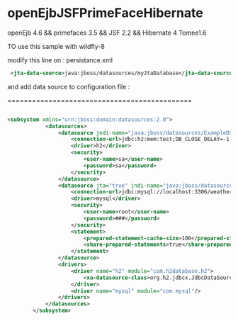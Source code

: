 openEjbJSFPrimeFaceHibernate
============================

openEjb 4.6  &amp;&amp; primefaces 3.5 &amp;&amp; JSF 2.2  &amp;&amp; Hibernate 4 Tomee1.6


TO use this sample with wildfly-8



modify this line on : persistance.xml

```xml
 <jta-data-source>java:jboss/datasources/myJtaDatabase</jta-data-source>
```

and add data source to configuration file :

=============================================
```xml

<subsystem xmlns="urn:jboss:domain:datasources:2.0">
            <datasources>
                <datasource jndi-name="java:jboss/datasources/ExampleDS" pool-name="ExampleDS" enabled="true" use-java-context="true">
                    <connection-url>jdbc:h2:mem:test;DB_CLOSE_DELAY=-1;DB_CLOSE_ON_EXIT=FALSE</connection-url>
                    <driver>h2</driver>
                    <security>
                        <user-name>sa</user-name>
                        <password>sa</password>
                    </security>
                </datasource>
                <datasource jta="true" jndi-name="java:jboss/datasources/myJtaDatabase" pool-name="myJtaDatabase_pool" enabled="true" use-java-context="true" use-ccm="true">
                    <connection-url>jdbc:mysql://localhost:3306/weatherinfo?autoReconnect=true</connection-url>
                    <driver>mysql</driver>
                    <security>
                        <user-name>root</user-name>
                        <password>###</password>
                    </security>
                    <statement>
                        <prepared-statement-cache-size>100</prepared-statement-cache-size>
                        <share-prepared-statements>true</share-prepared-statements>
                    </statement>
                </datasource>
                <drivers>
                    <driver name="h2" module="com.h2database.h2">
                        <xa-datasource-class>org.h2.jdbcx.JdbcDataSource</xa-datasource-class>
                    </driver>
                    <driver name="mysql" module="com.mysql"/>
                </drivers>
            </datasources>
        </subsystem>
        
```

